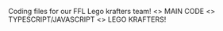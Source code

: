 Coding files for our FFL Lego krafters team!
  <> MAIN CODE
  <> TYPESCRIPT/JAVASCRIPT
  <> LEGO KRAFTERS!
